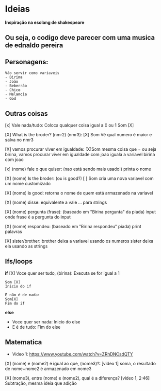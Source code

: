 # Ideias

**Inspiração na esolang de shakespeare**

Ou seja, o codigo deve parecer com uma musica de ednaldo pereira
-----

## Personagens:
    Vão servir como variaveis
    - Birina
    - João
    - Beberrão
    - Chico
    - Melancia
    - God

## Outras coisas

[x] Vale nada/tudo:
    Coloca qualquer coisa igual a 0 ou 1
    Som [X]

[X] What is the broder? (nmr2) (nmr3):
    [X] Som
    Vê qual numero é maior e salva no nmr3

[X] vamos procurar viver em igualdade:
    [X]Som
    mesma coisa que =
    ou seja
    birina, vamos procurar viver em igualdade com joao
    iguala a variavel birina com joao

[x] (nome) fale o que quiser: (nao está sendo mais usado!)
    printa o nome

[X] (nome) Is the broder: (ou is good?)
    [ ] Som
    cria uma nova variavel com um nome customizado

[X] (nome) is good:
    retorna o nome de quem está armazenado na variavel

[X] (nome) disse:
    equivalente a vale ... para strings

[X] (nome) pergunta (frase): (baseado em "Birina pergunta" da piada) 
    input onde frase é a pergunta do input

[X] (nome) respondeu: (baseado em "Birina respondeu" piada)
    print palavras

[X] sister/brother:
    brother deixa a variavel usando os numeros
    sister deixa ela usando as strings

## Ifs/loops
**if**
[X] Voce quer ser tudo, (birina):
    Executa se for igual a 1

    Som [X]
    Inicio do if

    E não é de nada:
    Som[X]
    Fim do if

**else**
- Voce quer ser nada:
    Inicio do else
- E é de tudo:
    Fim do else


## Matematica

- Video 1: https://www.youtube.com/watch?v=ZRhDNCsdQTY

[X] (nome) e (nome2) é igual ao que, (nome3)?:
    [video 1]
    soma, o resultado de nome+nome2 é armazenado em nome3

[X] (nome3), entre (nome) e (nome2), qual é a diferença?
    [video 1, 2:46]
    Subtração, mesma ideia que adição